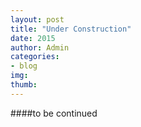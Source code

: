 ```yaml
---
layout: post
title: "Under Construction"
date: 2015
author: Admin
categories:
- blog
img: 
thumb: 
---
```



####to be continued

[hampden]: https://github.com/jekyll/jekyll